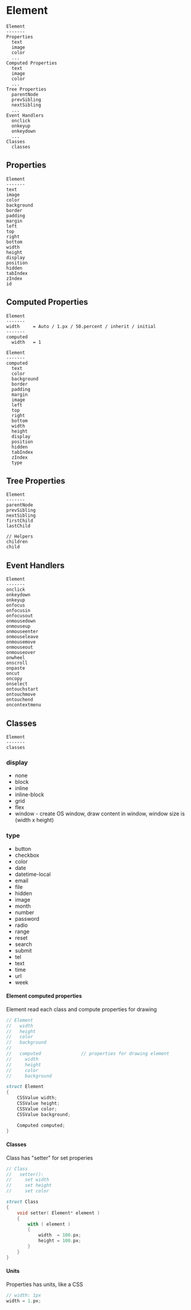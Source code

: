 # Element

```
Element
-------
Properties
  text
  image
  color
  ...
Computed Properties
  text
  image
  color
  ...
Tree Properties
  parentNode
  prevSibling
  nextSibling
  ...
Event Handlers
  onclick
  onkeyup
  onkeydown
  ...
Classes
  classes
```


## Properties

```
Element
-------
text
image
color
background
border
padding
margin
left
top
right
bottom
width
height
display
position
hidden
tabIndex
zIndex
id
```

## Computed Properties

```
Element
-------
width     = Auto / 1.px / 50.percent / inherit / initial
-------
computed
  width   = 1
```

```
Element
-------
computed
  text
  color
  background
  border
  padding
  margin
  image
  left
  top
  right
  bottom
  width
  height
  display
  position
  hidden
  tabIndex
  zIndex
  type
```

## Tree Properties

```
Element
-------
parentNode
prevSibling
nextSibling
firstChild
lastChild

// Helpers
children
child
```

## Event Handlers
```
Element
-------
onclick
onkeydown
onkeyup
onfocus
onfocusin
onfocusout
onmousedown
onmouseup
onmouseenter
onmouseleave
onmousemove
onmouseout
onmouseover
onwheel
onscroll
onpaste
oncut
oncopy
onselect
ontouchstart
ontouchmove
ontouchend
oncontextmenu
```

## Classes

```
Element
-------
classes
```

### display
- none
- block
- inline
- inline-block
- grid
- flex
- window - create OS window, draw content in window, window size is (width x height)


### type
- button
- checkbox
- color
- date
- datetime-local
- email
- file
- hidden
- image
- month
- number
- password
- radio
- range
- reset
- search
- submit
- tel
- text
- time
- url
- week 


#### Element computed properties

Element read each class and compute properties for drawing

```D
// Element
//   width
//   height
//   color
//   background
//
//   computed               // properties for drawing element
//     width
//     height
//     color
//     background

struct Element 
{
    CSSValue width;
    CSSValue height;
    CSSValue color;
    CSSValue background;

    Computed computed;
}
```

#### Classes

Class has "setter" for set properies

```D
// Class
//   setter():
//     set width
//     set height
//     set color

struct Class
{
    void setter( Element* element )
    {
        with ( element )
        {
            width  = 100.px;
            height = 100.px;
        }
    }
}
```

#### Units

Properties has units, like a CSS

```D
// width: 1px
width = 1.px;
```

